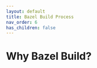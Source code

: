 ```yaml
---
layout: default
title: Bazel Build Process
nav_order: 6
has_children: false
---
```


# Why Bazel Build?
